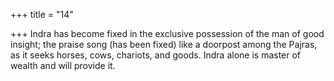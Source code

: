 +++
title = "14"

+++
Indra has become fixed in the exclusive possession of the man of good  insight; the praise song (has been fixed) like a doorpost among the
Pajras,
as it seeks horses, cows, chariots, and goods. Indra alone is master of  wealth and will provide it.